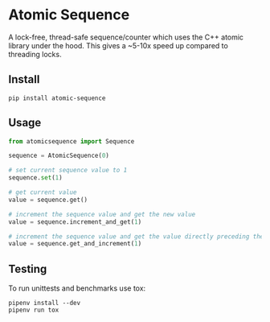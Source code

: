 # Atomic Sequence

A lock-free, thread-safe sequence/counter which uses the C++ atomic library under the hood. This gives a ~5-10x speed up compared to threading locks.

## Install
```
pip install atomic-sequence
```

## Usage

```python
from atomicsequence import Sequence

sequence = AtomicSequence(0)

# set current sequence value to 1
sequence.set(1)

# get current value
value = sequence.get()

# increment the sequence value and get the new value
value = sequence.increment_and_get(1)

# increment the sequence value and get the value directly preceding the operation
value = sequence.get_and_increment(1)
```

## Testing
To run unittests and benchmarks use tox:

```
pipenv install --dev
pipenv run tox
```
